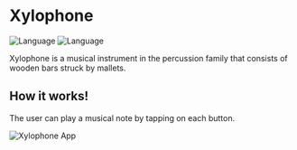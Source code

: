 Xylophone
==========
![Language](https://img.shields.io/badge/Swift-5.0-orange.svg)
![Language](https://img.shields.io/badge/iOS-13.0-orange.svg)

<p>Xylophone is a musical instrument in the percussion family that consists of wooden bars struck by mallets.</p>

## How it works!
<p>The user can play a musical note by tapping on each button.</p>

![Xylophone App](https://user-images.githubusercontent.com/39883704/72485891-3d0d4e80-37d7-11ea-8e4a-449287cc223b.gif)




